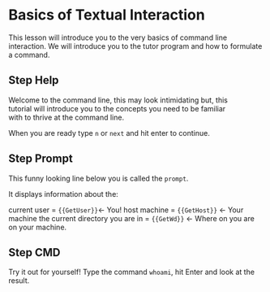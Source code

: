 # Basics of Textual Interaction

This lesson will introduce you to the very basics of command line interaction.
We will introduce you to the tutor program and how to formulate a command.

## Step Help

Welcome to the command line, this may look intimidating but, this  
tutorial will introduce you to the concepts you need to be familiar  
with to thrive at the command line.

When you are ready type `n` or `next` and hit enter to continue.

## Step Prompt

This funny looking line below you is called the `prompt`.

It displays information about the:

current user = `{{GetUser}}`← You!
host machine = `{{GetHost}}` ← Your machine
the current directory you are in = `{{GetWd}}` ← Where on you are on your machine.

## Step CMD

Try it out for yourself!
Type the command `whoami`, hit Enter and look at the result.
